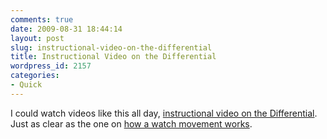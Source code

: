 ```yaml
---
comments: true
date: 2009-08-31 18:44:14
layout: post
slug: instructional-video-on-the-differential
title: Instructional Video on the Differential
wordpress_id: 2157
categories:
- Quick
---
```


I could watch videos like this all day, [instructional video on the Differential](http://www.youtube.com/watch?v=K4JhruinbWc#t=2m0s). Just as clear as the one on [how a watch movement works](http://ryanfitzer.com/2009/02/how-the-movement-of-a-watch-works/).
